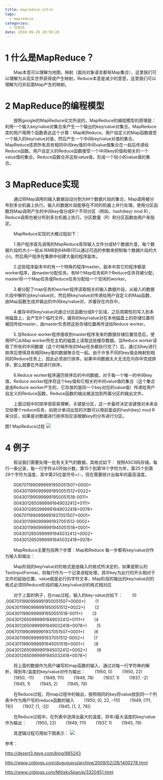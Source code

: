 ```yaml
---
title: mapreduce-intro
tags:
  - mapreduce
categories:
  - 分布式
date: 2018-09-20 20:50:28
---
```

# 1 什么是MapReduce？
　　Map本意可以理解为地图，映射（面向对象语言都有Map集合），这里我们可以理解为从现实世界获得或产生映射。Reduce本意是减少的意思，这里我们可以理解为归并前面Map产生的映射。

# 2 MapReduce的编程模型
　　按照google的MapReduce论文所说的，MapReduce的编程模型的原理是：利用一个输入key/value对集合来产生一个输出的key/value对集合。MapReduce库的用户用两个函数表达这个计算：Map和Reduce。用户自定义的Map函数接受一个输入的key/value对值，然后产生一个中间key/value对值的集合。MapReduce库把所有具有相同中间key值的中间value值集合在一起后传递给Reduce函数。用户自定义的Reduce函数接受一个中间key的值和相关的一个value值的集合。Reduce函数合并这些value值，形成一个较小的value值的集合。

# 3 MapReduce实现
　　通过将Map调用的输入数据自动分割为M个数据片段的集合，Map调用被分布到多台机器上执行。输入的数据片段能够在不同的机器上并行处理。使用分区函数将Map调用产生的中间key值分成R个不同分区（例如，hash(key) mod R），Reduce调用也被分布到多台机器上执行。分区数量（R）和分区函数由用户来指定。

　　MapReduce实现的大概过程如下：

　　1.用户程序首先调用的MapReduce库将输入文件分成M个数据片度，每个数据片段的大小一般从16MB到64MB(可以通过可选的参数来控制每个数据片段的大小)。然后用户程序在集群中创建大量的程序副本。

　　2.这些程序副本中的有一个特殊的程序master。副本中其它的程序都是worker程序，由master分配任务。有M个Map任务和R个Reduce任务将被分配，master将一个Map任务或Reduce任务分配给一个空闲的worker。 

　　3.被分配了map任务的worker程序读取相关的输入数据片段，从输入的数据片段中解析出key/value对，然后把key/value对传递给用户自定义的Map函数，由Map函数生成并输出的中间key/value对，并缓存在内存中。 

　　4.缓存中的key/value对通过分区函数分成R个区域，之后周期性的写入到本地磁盘上，会产生R个临时文件。缓存的key/value对在本地磁盘上的存储位置将被回传给master，由master负责把这些存储位置再传送给Reduce worker。 

　　5.当Reduce worker程序接收到master程序发来的数据存储位置信息后，使用RPC从Map worker所在主机的磁盘上读取这些缓存数据。当Reduce worker读取了所有的中间数据（这个时候所有的Map任务都执行完了）后，通过对key进行排序后使得具有相同key值的数据聚合在一起。由于许多不同的key值会映射到相同的Reduce任务上，因此必须进行排序。如果中间数据太大无法在内存中完成排序，那么就要在外部进行排序。 

　　6.Reduce worker程序遍历排序后的中间数据，对于每一个唯一的中间key值，Reduce worker程序将这个key值和它相关的中间value值的集合（这个集合是由Reduce worker产生的，它存放的是同一个key对应的value值）传递给用户自定义的Reduce函数。Reduce函数的输出被追加到所属分区的输出文件。 

　　上面过程中的排序很容易理解，关键是分区，这一步最终决定该键值对未来会交给哪个reduce任务，如统计单词出现的次数可以用前面说的hash(key) mod R来分区，如果是对数据进行排序则应该根据key的分布进行分区。



图1 MapReduce过程
![](https://ws1.sinaimg.cn/large/e5320b2aly1fvgargrvu2j20cs0k7dgf.jpg)
 

# 4 例子
　　假设我们需要处理一批有关天气的数据，其格式如下： 按照ASCII码存储，每行一条记录，每一行字符从0开始计数，第15个到第18个字符为年，第25个到第29个字符为温度，其中第25位是符号+/-，现在需要统计出每年的最高温度。

　　0067011990999991950051507+0000+ 
　　0043011990999991950051512+0022+ 
　　0043011990999991950051518-0011+ 
　　0043012650999991949032412+0111+ 
　　0043012650999991949032418+0078+ 
　　0067011990999991937051507+0001+ 
　　0043011990999991937051512-0002+ 
　　0043011990999991945051518+0001+ 
　　0043012650999991945032412+0002+ 
　　0043012650999991945032418+0078+ 

　　MapReduce主要包括两个步骤：Map和Reduce 每一步都有key/value对作为输入和输出： 

　　Map阶段的key/value对的格式是由输入的格式所决定的，如果是默认的TextInputFormat，则每行作为一个记录进程处理，其中key为此行的开头相对于文件的起始位置，value就是此行的字符文本，Map阶段的输出的key/value对的格式必须同Reduce阶段的输入key/value对的格式相对应

　　对于上面的例子，在map过程，输入的key-value对如下： 
　　(0 ,0067011990999991950051507+0000+) 
　　(1 ,0043011990999991950051512+0022+) 
　　(2 ,0043011990999991950051518-0011+) 
　　(3 ,0043012650999991949032412+0111+) 
　　(4 ,0043012650999991949032418+0078+) 
　　(5 ,0067011990999991937051507+0001+) 
　　(6 ,0043011990999991937051512-0002+) 
　　(7 ,0043011990999991945051518+0001+) 
　　(8 ,0043012650999991945032412+0002+) 
　　(9 ,0043012650999991945032418+0078+) 

　　将上面的数据作为用户编写的map函数的输入，通过对每一行字符串的解析，得到年/温度的key/value对作为输出： 
　　(1950, 0) 
　　(1950, 22) 
　　(1950, -11) 
　　(1949, 111) 
　　(1949, 78) 
　　(1937, 1) 
　　(1937, -2) 
　　(1945, 1) 
　　(1945, 2) 
　　(1945, 78) 

　　在Reduce过程，将map过程中的输出，按照相同的key将value放到同一个列表中作为用户写的reduce函数的输入 
　　(1950, [0, 22, –11]) 
　　(1949, [111, 78]) 
　　(1937, [1, -2]) 
　　(1945, [1, 2, 78]) 


　　在Reduce过程中，在列表中选择出最大的温度，将年/最大温度的key/value作为输出： 
　　(1950, 22) 
　　(1949, 111) 
　　(1937, 1) 
　　(1945, 78) 


　　其逻辑过程可用如下图表示： 
![](https://ws1.sinaimg.cn/large/e5320b2aly1fvgarwkdo0j20hw03zjt4.jpg)



 参考：

http://desert3.iteye.com/blog/865243

http://www.cnblogs.com/duguguiyu/archive/2009/02/28/1400278.html

http://www.cnblogs.com/MitiskySean/p/3320451.html